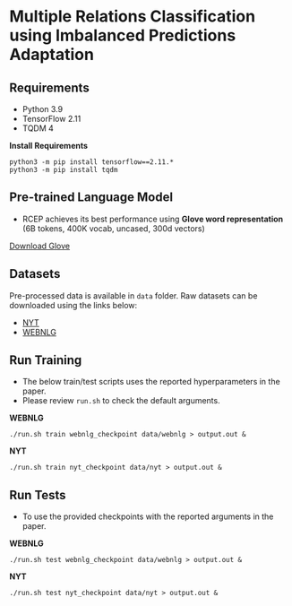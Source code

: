 # Multiple Relations Classification using Imbalanced Predictions Adaptation

## Requirements
- Python 3.9
- TensorFlow 2.11
- TQDM 4

**Install Requirements**
```
python3 -m pip install tensorflow==2.11.*
python3 -m pip install tqdm
```

## Pre-trained Language Model
* RCEP achieves its best performance using **Glove word representation** (6B tokens, 400K vocab, uncased, 300d vectors)

[Download Glove](https://nlp.stanford.edu/projects/glove/)

## Datasets
Pre-processed data is available in `data` folder. Raw datasets can be downloaded using the links below:
- [NYT](https://github.com/xiangrongzeng/copy_re)
- [WEBNLG](https://github.com/yubowen-ph/JointER/tree/master/dataset/WebNLG/data)

## Run Training
* The below train/test scripts uses the reported hyperparameters in the paper.
* Please review `run.sh` to check the default arguments.

**WEBNLG**
```
./run.sh train webnlg_checkpoint data/webnlg > output.out &
```
**NYT**
```
./run.sh train nyt_checkpoint data/nyt > output.out &
```

## Run Tests
* To use the provided checkpoints with the reported arguments in the paper.

**WEBNLG**
```
./run.sh test webnlg_checkpoint data/webnlg > output.out &
```
**NYT**
```
./run.sh test nyt_checkpoint data/nyt > output.out &
```
